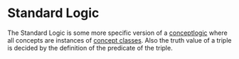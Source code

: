 # Standard Logic

The Standard Logic is some more specific version of a [conceptlogic](../conceptlogic/conceptlogic.md) where all concepts are instances of [concept classes](concept-class.md). Also the truth value of a triple is decided by the definition of the predicate of the triple.